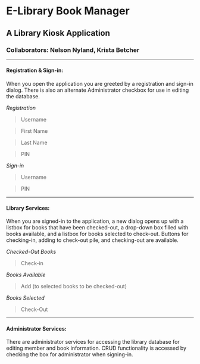 # E-Library Book Manager
## A Library Kiosk Application
### Collaborators: Nelson Nyland, Krista Betcher


------------------------------------------------
#### Registration & Sign-in:
When you open the application you are greeted by a registration and sign-in dialog. 
There is also an alternate Administrator checkbox for use in editing the database.

*Registration*

> Username

> First Name

> Last Name

> PIN

*Sign-in*

> Username

> PIN


---------------------------------------------------
#### Library Services:
When you are signed-in to the application, a new dialog opens up with a listbox for books that have been checked-out, a drop-down box filled with books available, and a listbox for books selected to check-out. Buttons for checking-in, adding to check-out pile, and checking-out are available.

*Checked-Out Books*

> Check-in

*Books Available*

> Add (to selected books to be checked-out)

*Books Selected*

> Check-Out


-----------------------------------------------------
#### Administrator Services:

There are administrator services for accessing the library database for editing member and book information. CRUD functionality is accessed by checking the box for administrator when signing-in.
